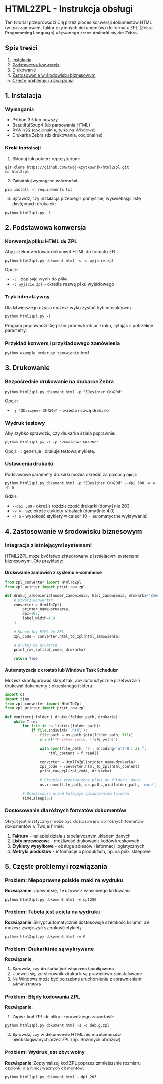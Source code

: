 # HTML2ZPL - Instrukcja obsługi

Ten tutorial przeprowadzi Cię przez proces konwersji dokumentów HTML (w tym zamówień, faktur czy innych dokumentów) do formatu ZPL (Zebra Programming Language) używanego przez drukarki etykiet Zebra.

## Spis treści

1. [Instalacja](#1-instalacja)
2. [Podstawowa konwersja](#2-podstawowa-konwersja)
3. [Drukowanie](#3-drukowanie)
4. [Zastosowanie w środowisku biznesowym](#4-zastosowanie-w-środowisku-biznesowym)
5. [Częste problemy i rozwiązania](#5-częste-problemy-i-rozwiązania)

## 1. Instalacja

### Wymagania

- Python 3.6 lub nowszy
- BeautifulSoup4 (do parsowania HTML)
- PyWin32 (opcjonalnie, tylko na Windows)
- Drukarka Zebra (do drukowania, opcjonalnie)

### Kroki instalacji

1. Sklonuj lub pobierz repozytorium:
```
git clone https://github.com/twoj-uzytkownik/html2zpl.git
cd html2zpl
```

2. Zainstaluj wymagane zależności:
```
pip install -r requirements.txt
```

3. Sprawdź, czy instalacja przebiegła pomyślnie, wyświetlając listę dostępnych drukarek:
```
python html2zpl.py -l
```

## 2. Podstawowa konwersja

### Konwersja pliku HTML do ZPL

Aby przekonwertować dokument HTML do formatu ZPL:

```
python html2zpl.py dokument.html -s -o wyjscie.zpl
```

Opcje:
- `-s` - zapisuje wynik do pliku
- `-o wyjscie.zpl` - określa nazwę pliku wyjściowego

### Tryb interaktywny

Dla łatwiejszego użycia możesz wykorzystać tryb interaktywny:

```
python html2zpl.py -i
```

Program poprowadzi Cię przez proces krok po kroku, pytając o potrzebne parametry.

### Przykład konwersji przykładowego zamówienia

```
python example_order.py zamowienie.html
```

## 3. Drukowanie

### Bezpośrednie drukowanie na drukarce Zebra

```
python html2zpl.py dokument.html -p "ZDesigner GK420d"
```

Opcje:
- `-p "ZDesigner GK420d"` - określa nazwę drukarki

### Wydruk testowy

Aby szybko sprawdzić, czy drukarka działa poprawnie:

```
python html2zpl.py -t -p "ZDesigner GK420d"
```

Opcja `-t` generuje i drukuje testową etykietę.

### Ustawienia drukarki

Podstawowe parametry drukarki można określić za pomocą opcji:

```
python html2zpl.py dokument.html -p "ZDesigner GK420d" --dpi 300 -w 4 -h 6
```

Gdzie:
- `--dpi 300` - określa rozdzielczość drukarki (domyślnie 203)
- `-w 4` - szerokość etykiety w calach (domyślnie 4.0)
- `-h 6` - wysokość etykiety w calach (0 = automatyczne wykrywanie)

## 4. Zastosowanie w środowisku biznesowym

### Integracja z istniejącymi systemami

HTML2ZPL może być łatwo zintegrowany z istniejącymi systemami biznesowymi. Oto przykłady:

#### Drukowanie zamówień z systemu e-commerce

```python
from zpl_converter import HtmlToZpl
from zpl_printer import print_raw_zpl

def drukuj_zamowienie(numer_zamowienia, html_zamowienia, drukarka="ZDesigner GK420d"):
    # Utwórz konwerter
    converter = HtmlToZpl(
        printer_name=drukarka,
        dpi=203,
        label_width=4.0
    )
    
    # Konwertuj HTML do ZPL
    zpl_code = converter.html_to_zpl(html_zamowienia)
    
    # Drukuj na drukarce
    print_raw_zpl(zpl_code, drukarka)
    
    return True
```

#### Automatyzacja z crontab lub Windows Task Scheduler

Możesz skonfigurować skrypt tak, aby automatycznie przetwarzał i drukował dokumenty z określonego folderu:

```python
import os
import time
from zpl_converter import HtmlToZpl
from zpl_printer import print_raw_zpl

def monitoruj_folder_i_drukuj(folder_path, drukarka):
    while True:
        for file in os.listdir(folder_path):
            if file.endswith('.html'):
                file_path = os.path.join(folder_path, file)
                print(f"Przetwarzanie: {file_path}")
                
                with open(file_path, 'r', encoding='utf-8') as f:
                    html_content = f.read()
                
                converter = HtmlToZpl(printer_name=drukarka)
                zpl_code = converter.html_to_zpl(html_content)
                print_raw_zpl(zpl_code, drukarka)
                
                # Przenieś przetworzone pliki do folderu 'done'
                os.rename(file_path, os.path.join(folder_path, 'done', file))
        
        # Oczekiwanie przed kolejnym sprawdzeniem folderu
        time.sleep(60)
```

### Dostosowanie dla różnych formatów dokumentów

Skrypt jest elastyczny i może być dostosowany do różnych formatów dokumentów w Twojej firmie:

1. **Faktury** - najlepiej działa z tabelarycznym układem danych
2. **Listy przewozowe** - możliwość drukowania kodów kreskowych
3. **Etykiety wysyłkowe** - obsługa adresów i informacji logistycznych
4. **Metryki produktów** - informacje o produktach, np. na półki sklepowe

## 5. Częste problemy i rozwiązania

### Problem: Niepoprawne polskie znaki na wydruku

**Rozwiązanie**: Upewnij się, że używasz właściwego kodowania:

```
python html2zpl.py dokument.html -e cp1250
```

### Problem: Tabela jest ucięta na wydruku

**Rozwiązanie**: Skrypt automatycznie dostosowuje szerokość kolumn, ale możesz zwiększyć szerokość etykiety:

```
python html2zpl.py dokument.html -w 6
```

### Problem: Drukarki nie są wykrywane

**Rozwiązanie**: 
1. Sprawdź, czy drukarka jest włączona i podłączona
2. Upewnij się, że sterowniki drukarki są prawidłowo zainstalowane
3. Na Windows może być potrzebne uruchomienie z uprawnieniami administratora

### Problem: Błędy kodowania ZPL

**Rozwiązanie**:
1. Zapisz kod ZPL do pliku i sprawdź jego zawartość:
```
python html2zpl.py dokument.html -s -o debug.zpl
```
2. Sprawdź, czy w dokumencie HTML nie ma elementów nieobsługiwanych przez ZPL (np. złożonych obrazów)

### Problem: Wydruk jest zbyt wolny

**Rozwiązanie**: Zoptymalizuj kod ZPL poprzez zmniejszenie rozmiaru czcionki dla mniej ważnych elementów:

```
python html2zpl.py dokument.html --dpi 203
```